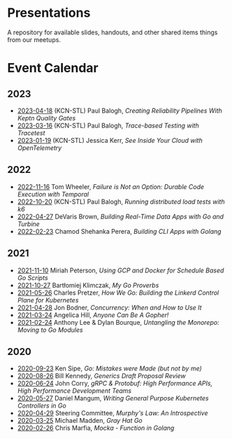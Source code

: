 # Presentations
A repository for available slides, handouts, and other shared items things from our meetups.

# Event Calendar

## 2023

* [2023-04-18](2023-04-18-ReliabilityPipelinesWithKeptn) (KCN-STL) Paul Balogh, _Creating Reliability Pipelines With Keptn Quality Gates_
* [2023-03-16](2023-03-16-TraceBasedTestingWithTracetest) (KCN-STL) Paul Balogh, _Trace-based Testing with Tracetest_
* [2023-01-19](2023-01-19-SeeInsideYourCloudWithOpenTelemetry) (KCN-STL) Jessica Kerr, _See Inside Your Cloud with OpenTelemetry_

## 2022

* [2022-11-16](2022-11-16-FailureIsNotAnOption) Tom Wheeler, _Failure is Not an Option: Durable Code Execution with Temporal_
* [2022-10-20](2022-10-20-DistributedLoadTests) (KCN-STL) Paul Balogh, _Running distributed load tests with k6_
* [2022-04-27](2022-04-27-RealTimeDataApps) DeVaris Brown, _Building Real-Time Data Apps with Go and Turbine_
* [2022-02-23](2022-02-23-BuildingCLIApps) Chamod Shehanka Perera, _Building CLI Apps with Golang_

## 2021

* [2021-11-10](2021-11-10-ScheduleBasedGoScripts) Miriah Peterson, _Using GCP and Docker for Schedule Based Go Scripts_
* [2021-10-27](2021-10-27-MyGoProverbs) Bartłomiej Klimczak, _My Go Proverbs_
* [2021-05-26](2021-05-26-HowWeGoLinkerd) Charles Pretzer, _How We Go: Building the Linkerd Control Plane for Kubernetes_
* [2021-04-28](2021-04-28-ConcurrencyWhenAndHowToUseIt) Jon Bodner, _Concurrency: When and How to Use It_
* [2021-03-24](2021-03-24-AnyoneCanBeAGopher) Angelica Hill, _Anyone Can Be A Gopher!_
* [2021-02-24](2021-02-24-UntanglingMonorepo) Anthony Lee & Dylan Bourque, _Untangling the Monorepo: Moving to Go Modules_

## 2020

* [2020-09-23](2020-09-23-MistakesWereMade) Ken Sipe, _Go: Mistakes were Made (but not by me)_
* [2020-08-26](2020-08-26-Generics) Bill Kennedy, _Generics Draft Proposal Review_
* [2020-06-24](2020-06-24-gRPCAndProtobuf) John Corry, _gRPC & Protobuf: High Performance APIs, High Performance Development Teams_
* [2020-05-27](2020-05-27-KubeControllers) Daniel Mangum, _Writing General Purpose Kubernetes Controllers in Go_
* [2020-04-29](2020-04-29-MuphysLawAnIntrospective) Steering Committee, _Murphy's Law: An Introspective_
* [2020-03-25](2020-03-25-GrayHatGo) Michael Madden, _Gray Hat Go_
* [2020-02-26](2020-02-26-Mocka) Chris Marfia, _Mocka - Function in Golang_
